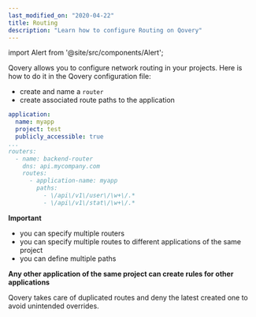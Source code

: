```yaml
---
last_modified_on: "2020-04-22"
title: Routing
description: "Learn how to configure Routing on Qovery"
---
```


import Alert from '@site/src/components/Alert';

Qovery allows you to configure network routing in your projects. Here is how to do it in the Qovery configuration file:
- create and name a `router`
- create associated route paths to the application

```yml title=".qovery.yml" {6-13}
application:
  name: myapp
  project: test
  publicly_accessible: true
...
routers:
  - name: backend-router
    dns: api.mycompany.com
    routes:
      - application-name: myapp
        paths:
          - \/api\/v1\/user\/\w+\/.*
          - \/api\/v1\/stat\/\w+\/.*
```

<Alert>

**Important**

- you can specify multiple routers
- you can specify multiple routes to different applications of the same project
- you can define multiple paths

**Any other application of the same project can create rules for other applications**

</Alert>

<Alert type="success">

Qovery takes care of duplicated routes and deny the latest created one to avoid unintended overrides.

</Alert>



